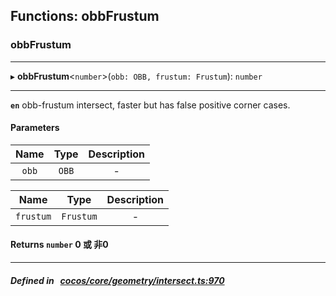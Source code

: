 ## Functions: obbFrustum

### obbFrustum


___
▸ **obbFrustum**<`number`\>(`obb: OBB, frustum: Frustum`): `number`
___



**`en`** 
obb-frustum intersect, faster but has false positive corner cases.



#### Parameters

| Name | Type | Description |
| :------: | :------: | :------: |
| `obb` | `OBB` | - |

| Name | Type | Description |
| :------: | :------: | :------: |
| `frustum` | `Frustum` | - |


#### Returns `number` 0 或 非0

___


##### Defined in &nbsp;   [cocos/core/geometry/intersect.ts:970](https://github.com/cocos-creator/engine/blob/c7bf6b8a9/cocos/core/geometry/intersect.ts#L970)&nbsp;
